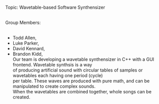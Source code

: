 Topic: Wavetable-based Software Synthensizer
<br/>
<br/>

Group Members: <br/>
<br/>
  * Todd Allen, <br/>
  * Luke Parker, <br/>
  * David Kennard,<br/>
  * Brandon Kidd, <br/>
Our team is developing a wavetable synthensizer in C++ with a GUI frontend.  Wavetable synthsis is a way<br/>
of producing artificial sound with circular tables of samples or wavetables each having one period (cycle)<br/>
per table.  These waves are produced with pure math, and can be manipulated to create complex sounds.<br/>
When the wavetables are combined together, whole songs can be created.<br/>
